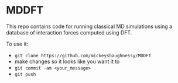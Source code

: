 # MDDFT
This repo contains code for running classical MD simulations using a database of interaction forces computed using DFT.

To use it:
- `git clone https://github.com/mickeyshaughnessy/MDDFT`
- make changes so it looks like you want it to
- `git commit -am <your_message>`
- `git push`
